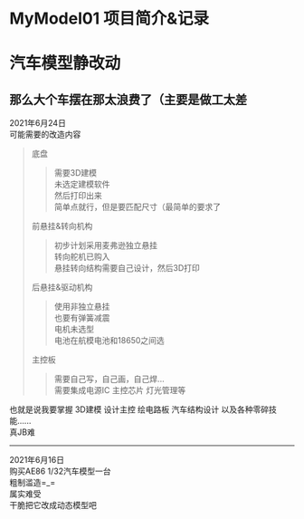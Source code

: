 # MyModel01 项目简介&记录
汽车模型静改动
====
那么大个车摆在那太浪费了（主要是做工太差
----


2021年6月24日  
可能需要的改造内容
>底盘
>>需要3D建模  
>>未选定建模软件  
>>然后打印出来  
>>简单点就行，但是要匹配尺寸（最简单的要求了  
> 
>前悬挂&转向机构  
>>初步计划采用麦弗逊独立悬挂  
>>转向舵机已购入  
>>悬挂转向结构需要自己设计，然后3D打印
>
>后悬挂&驱动机构  
>>使用非独立悬挂  
>>也要有弹簧减震  
>>电机未选型  
>>电池在航模电池和18650之间选
>
>主控板  
>>需要自己写，自己画，自己焊...  
>>需要集成电源IC 主控芯片 灯光管理等

也就是说我要掌握
  3D建模 设计主控 绘电路板 汽车结构设计 以及各种零碎技能......  
 真JB难

----

2021年6月16日  
购买AE86 1/32汽车模型一台  
粗制滥造=_=  
属实难受  
干脆把它改成动态模型吧
